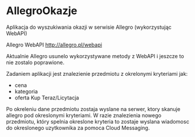 # AllegroOkazje
Aplikacja do wyszukiwania okazji w serwisie Allegro (wykorzystując WebAPI)

Allegro WebAPI http://allegro.pl/webapi

Aktualnie Allegro usunelo wykorzystywane metody z WebAPI i jeszcze to nie zostalo poprawione.

Zadaniem aplikacji jest znalezienie przedmiotu z okrelonymi kryteriami jak:
- cena
- kategoria
- oferta Kup Teraz/Licytacja

Po okreleniu dane przedmiotu zostaja wyslane na serwer, ktory skanuje allegro pod okreslonymi kryteriami. 
W razie znalezienia nowego przedmiotu, który spelnia okreslone kryteria to zostaje wyslana wiadomosc do okreslonego 
uzytkownika za pomoca Cloud Messaging. 
